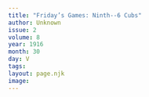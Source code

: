 ```yaml
---
title: "Friday’s Games: Ninth--6 Cubs"
author: Unknown
issue: 2
volume: 8
year: 1916
month: 30
day: V
tags:
layout: page.njk
image:
---
```

